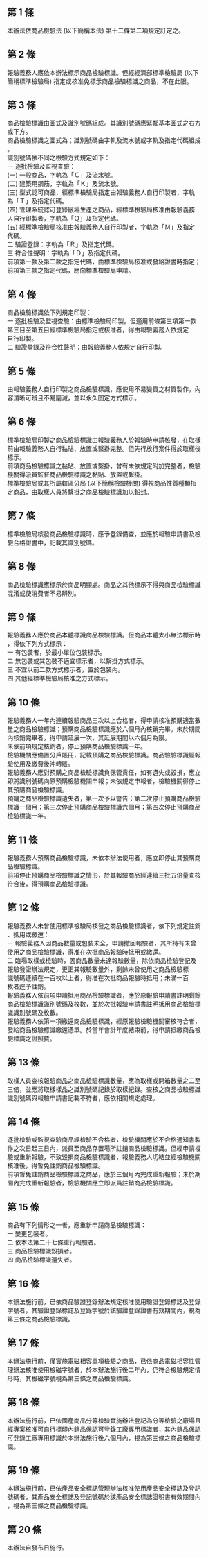 第 1 條
-------
本辦法依商品檢驗法 (以下簡稱本法) 第十二條第二項規定訂定之。

第 2 條
-------
報驗義務人應依本辦法標示商品檢驗標識。但經經濟部標準檢驗局 (以下  
簡稱標準檢驗局) 指定或核准免標示商品檢驗標識之商品，不在此限。

第 3 條
-------
商品檢驗標識由圖式及識別號碼組成。其識別號碼應緊鄰基本圖式之右方  
或下方。  
商品檢驗標識之圖式為；識別號碼由字軌及流水號或字軌及指定代碼組成  
。  
識別號碼依不同之檢驗方式規定如下：  
一  逐批檢驗及監視查驗：  
 (一) 一般商品，字軌為「Ｃ」及流水號。  
 (二) 建築用鋼筋，字軌為「Ｋ」及流水號。  
 (三) 型式認可商品，經標準檢驗局指定由報驗義務人自行印製者，字軌  
      為「Ｔ」及指定代碼。  
 (四) 管理系統認可登錄廠場生產之商品，經標準檢驗局核准由報驗義務  
      人自行印製者，字軌為「Ｑ」及指定代碼。  
 (五) 經標準檢驗局核准由報驗義務人自行印製者，字軌為「Ｍ」及指定  
      代碼。  
二  驗證登錄：字軌為「Ｒ」及指定代碼。  
三  符合性聲明：字軌為「Ｄ」及指定代碼。  
前項第一款及第二款之指定代碼，由標準檢驗局核准或發給證書時指定；  
前項第三款之指定代碼，應向標準檢驗局申請。

第 4 條
-------
商品檢驗標識依下列規定印製：  
一  逐批檢驗及監視查驗：由標準檢驗局印製。但適用前條第三項第一款  
    第三目至第五目經標準檢驗局指定或核准者，得由報驗義務人依規定  
    自行印製。  
二  驗證登錄及符合性聲明：由報驗義務人依規定自行印製。

第 5 條
-------
由報驗義務人自行印製之商品檢驗標識，應使用不易變質之材質製作，內  
容清晰可辨且不易磨滅，並以永久固定方式標示。

第 6 條
-------
標準檢驗局印製之商品檢驗標識由報驗義務人於報驗時申請核發，在取樣  
前由報驗義務人自行黏貼、放置或繫掛完整。但先行放行案件得於取樣後  
標示。  
前項商品檢驗標識之黏貼、放置或繫掛，曾有未依規定附加完整者，檢驗  
機關得派員監督商品檢驗標識之黏貼、放置或繫掛。  
標準檢驗局或其所屬轄區分局 (以下簡稱檢驗機關) 得視商品性質種類指  
定商品，由取樣人員將繫掛之商品檢驗標識加以鉛封。

第 7 條
-------
標準檢驗局核發商品檢驗標識時，應予登錄備查，並應於報驗申請書及檢  
驗合格證書中，記載其識別號碼。

第 8 條
-------
商品檢驗標識應標示於商品明顯處。商品之其他標示不得與商品檢驗標識  
混淆或使消費者不易辨別。

第 9 條
-------
報驗義務人應於商品本體標識商品檢驗標識。但商品本體太小無法標示時  
，得依下列方式標示：  
一  有包裝者，於最小單位包裝標示。  
二  無包裝或其包裝不適宜標示者，以繫掛方式標示。  
三  不宜以前二款方式標示者，置於包裝內。  
四  其他經標準檢驗局核准之方式標示。

第 10 條
--------
報驗義務人一年內連續報驗商品三次以上合格者，得申請核准預購適當數  
量之商品檢驗標識；預購商品檢驗標識應於六個月內核銷完畢。未於期間  
內核銷完畢者，得申請延展一次，其延展期間以六個月為限。  
未依前項規定核銷者，停止預購商品檢驗標識一年。  
檢驗機關應備置分戶賬冊，記載預購之商品檢驗標識。商品驗驗標識經報  
驗使用及繳費後沖轉賬。  
報驗義務人應對預購之商品檢驗標識負保管責任，如有遺失或毀損，應立  
即將識別號碼向原預購檢驗機關申報；未依規定申報者，檢驗機關得停止  
其預購商品檢驗標識。  
預購之商品檢驗標識遺失者，第一次予以警告；第二次停止預購商品檢驗  
標識一個月；第三次停止預購商品檢驗標識六個月；第四次停止預購商品  
檢驗標識一年。

第 11 條
--------
報驗義務人預購商品檢驗標識，未依本辦法使用者，應立即停止其預購商  
品檢驗標識。  
前項停止預購商品檢驗標識之情形，於其報驗商品經連續三批五倍量查核  
符合後，得預購商品檢驗標識。

第 12 條
--------
報驗義務人未曾使用標準檢驗局核發之商品檢驗標識者，依下列規定註銷  
、抵用或繳還：  
一  報驗義務人因商品數量或包裝未全，申請撤回報驗者，其所持有未曾  
    使用之商品檢驗標識，得准在次批商品報驗時抵用或繳還。  
二  臨場取樣或檢驗時，因商品數量未達報驗數量，除依商品檢驗登記及  
    報驗發證辦法規定，更正其報驗數量外，剩餘未曾使用之商品檢驗標  
    識號碼連續在一百枚以上者，得准在次批商品報驗時抵用；未滿一百  
    枚者逕予註銷。  
報驗義務人依前項申請抵用商品檢驗標識者，應於原報驗申請書註明剩餘  
商品檢驗標識識別號碼及枚數，並於次批報驗申請書註明抵用商品檢驗標  
識識別號碼及枚數。  
報驗義務人依第一項繳還商品檢驗標識，經原報驗檢驗機關審核符合者，  
發給商品檢驗標識繳還憑單。於當年會計年度結束前，得申請抵繳商品檢  
驗標識之證照費。

第 13 條
--------
取樣人員查核報驗商品之商品檢驗標識數量，應為取樣或開箱數量之二至  
三倍，並應將取樣樣品之識別號碼記錄於取樣紀錄。查核之商品檢驗標識  
識別號碼與報驗申請書記載不符者，應依相關規定處理。

第 14 條
--------
逐批檢驗或監視查驗商品經檢驗不合格者，檢驗機關應於不合格通知書製  
作之次日起三日內，派員至商品存置場所註銷商品檢驗標識。但經申請複  
驗或重新報驗，不致毀損商品檢驗標識者，報驗義務人切結並經檢驗機關  
核准後，得暫免註銷商品檢驗標識。  
前項暫免註銷商品檢驗標識之商品，應於三個月內完成重新報驗；未於期  
間內完成重新報驗者，檢驗機關應立即派員註銷商品檢驗標識。

第 15 條
--------
商品有下列情形之一者，應重新申請商品檢驗標識：  
一  變更包裝者。  
二  依本法第二十七條重行報驗者。  
三  商品檢驗標識毀損者。  
四  商品檢驗標識遺失者。

第 16 條
--------
本辦法施行前，已依商品驗證登錄辦法規定核准使用驗證登錄標誌及登錄  
字號者，其驗證登錄標誌及登錄字號於該驗證登錄證書有效期間內，視為  
第三條之商品檢驗標識。

第 17 條
--------
本辦法施行前，僅實施電磁相容單項檢驗之商品，已依商品電磁相容性管  
理辦法核准使用檢磁字號者，於本辦法施行後二年內，仍符合檢驗規定情  
形時，其檢磁字號視為第三條之商品檢驗標識。

第 18 條
--------
本辦法施行前，已依國產商品分等檢驗實施辦法登記為分等檢驗之廠場且  
經專案核准可自行標印內銷品保認可登錄工廠專用標識者，其內銷品保認  
可登錄工廠專用標識於本辦法施行後六個月內，視為第三條之商品檢驗標  
識。

第 19 條
--------
本辦法施行前，已依產品安全標誌管理辦法核准使用產品安全標誌及登記  
號碼者，其產品安全標誌及登記號碼於該產品安全標誌證明書有效期間內  
，視為第三條之商品檢驗標識。

第 20 條
--------
本辦法自發布日施行。

